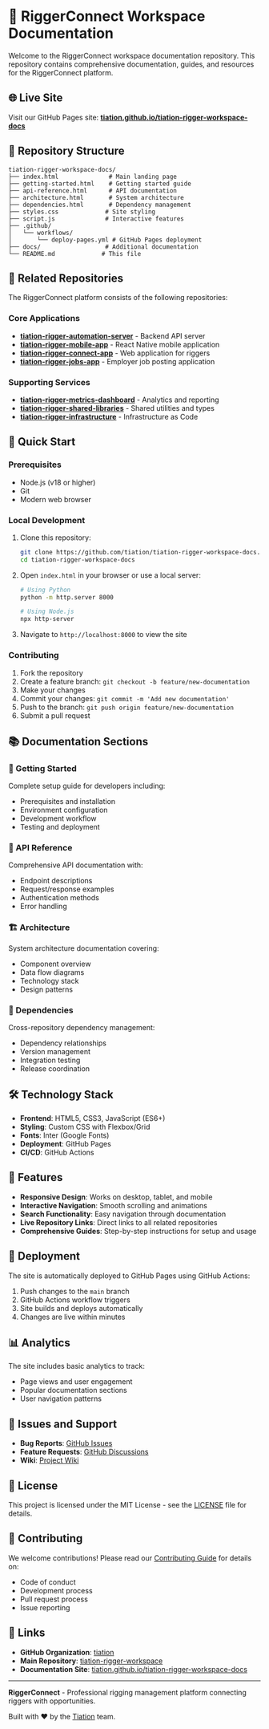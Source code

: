 # 📖 RiggerConnect Workspace Documentation

Welcome to the RiggerConnect workspace documentation repository. This repository contains comprehensive documentation, guides, and resources for the RiggerConnect platform.

## 🌐 Live Site

Visit our GitHub Pages site: **[tiation.github.io/tiation-rigger-workspace-docs](https://tiation.github.io/tiation-rigger-workspace-docs)**

## 📁 Repository Structure

```
tiation-rigger-workspace-docs/
├── index.html              # Main landing page
├── getting-started.html    # Getting started guide
├── api-reference.html      # API documentation
├── architecture.html       # System architecture
├── dependencies.html       # Dependency management
├── styles.css             # Site styling
├── script.js              # Interactive features
├── .github/
│   └── workflows/
│       └── deploy-pages.yml # GitHub Pages deployment
├── docs/                  # Additional documentation
└── README.md             # This file
```

## 🔗 Related Repositories

The RiggerConnect platform consists of the following repositories:

### Core Applications
- **[tiation-rigger-automation-server](https://github.com/tiation/tiation-rigger-automation-server)** - Backend API server
- **[tiation-rigger-mobile-app](https://github.com/tiation/tiation-rigger-mobile-app)** - React Native mobile application
- **[tiation-rigger-connect-app](https://github.com/tiation/tiation-rigger-connect-app)** - Web application for riggers
- **[tiation-rigger-jobs-app](https://github.com/tiation/tiation-rigger-jobs-app)** - Employer job posting application

### Supporting Services
- **[tiation-rigger-metrics-dashboard](https://github.com/tiation/tiation-rigger-metrics-dashboard)** - Analytics and reporting
- **[tiation-rigger-shared-libraries](https://github.com/tiation/tiation-rigger-shared-libraries)** - Shared utilities and types
- **[tiation-rigger-infrastructure](https://github.com/tiation/tiation-rigger-infrastructure)** - Infrastructure as Code

## 🚀 Quick Start

### Prerequisites
- Node.js (v18 or higher)
- Git
- Modern web browser

### Local Development
1. Clone this repository:
   ```bash
   git clone https://github.com/tiation/tiation-rigger-workspace-docs.git
   cd tiation-rigger-workspace-docs
   ```

2. Open `index.html` in your browser or use a local server:
   ```bash
   # Using Python
   python -m http.server 8000
   
   # Using Node.js
   npx http-server
   ```

3. Navigate to `http://localhost:8000` to view the site

### Contributing
1. Fork the repository
2. Create a feature branch: `git checkout -b feature/new-documentation`
3. Make your changes
4. Commit your changes: `git commit -m 'Add new documentation'`
5. Push to the branch: `git push origin feature/new-documentation`
6. Submit a pull request

## 📚 Documentation Sections

### 🏁 Getting Started
Complete setup guide for developers including:
- Prerequisites and installation
- Environment configuration
- Development workflow
- Testing and deployment

### 🔧 API Reference
Comprehensive API documentation with:
- Endpoint descriptions
- Request/response examples
- Authentication methods
- Error handling

### 🏗️ Architecture
System architecture documentation covering:
- Component overview
- Data flow diagrams
- Technology stack
- Design patterns

### 🔗 Dependencies
Cross-repository dependency management:
- Dependency relationships
- Version management
- Integration testing
- Release coordination

## 🛠️ Technology Stack

- **Frontend**: HTML5, CSS3, JavaScript (ES6+)
- **Styling**: Custom CSS with Flexbox/Grid
- **Fonts**: Inter (Google Fonts)
- **Deployment**: GitHub Pages
- **CI/CD**: GitHub Actions

## 📝 Features

- **Responsive Design**: Works on desktop, tablet, and mobile
- **Interactive Navigation**: Smooth scrolling and animations
- **Search Functionality**: Easy navigation through documentation
- **Live Repository Links**: Direct links to all related repositories
- **Comprehensive Guides**: Step-by-step instructions for setup and usage

## 🔄 Deployment

The site is automatically deployed to GitHub Pages using GitHub Actions:

1. Push changes to the `main` branch
2. GitHub Actions workflow triggers
3. Site builds and deploys automatically
4. Changes are live within minutes

## 📊 Analytics

The site includes basic analytics to track:
- Page views and user engagement
- Popular documentation sections
- User navigation patterns

## 🐛 Issues and Support

- **Bug Reports**: [GitHub Issues](https://github.com/tiation/tiation-rigger-workspace-docs/issues)
- **Feature Requests**: [GitHub Discussions](https://github.com/tiation/tiation-rigger-workspace-docs/discussions)
- **Wiki**: [Project Wiki](https://github.com/tiation/tiation-rigger-workspace-docs/wiki)

## 📄 License

This project is licensed under the MIT License - see the [LICENSE](LICENSE) file for details.

## 🤝 Contributing

We welcome contributions! Please read our [Contributing Guide](CONTRIBUTING.md) for details on:
- Code of conduct
- Development process
- Pull request process
- Issue reporting

## 🔗 Links

- **GitHub Organization**: [tiation](https://github.com/tiation)
- **Main Repository**: [tiation-rigger-workspace](https://github.com/tiation/tiation-rigger-workspace)
- **Documentation Site**: [tiation.github.io/tiation-rigger-workspace-docs](https://tiation.github.io/tiation-rigger-workspace-docs)

---

**RiggerConnect** - Professional rigging management platform connecting riggers with opportunities.

Built with ❤️ by the [Tiation](https://github.com/tiation) team.
